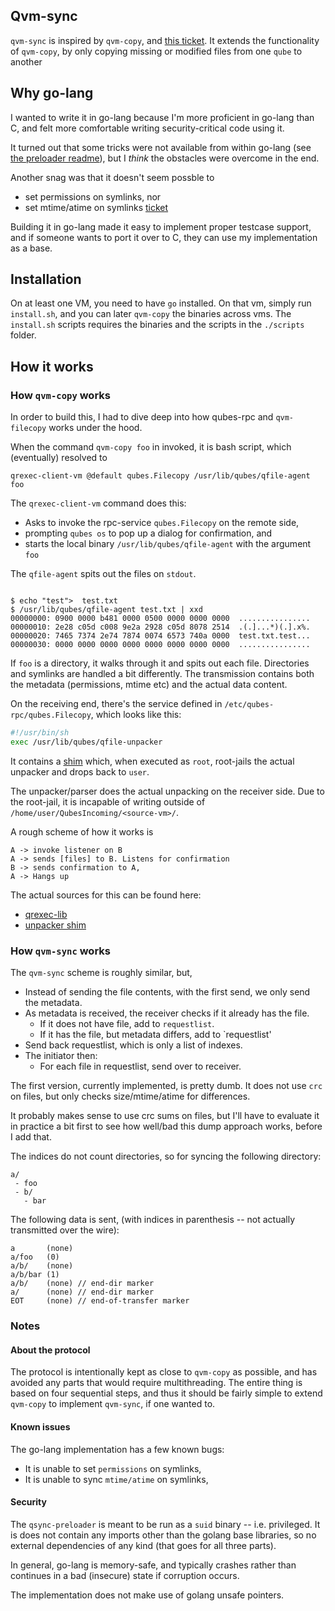 ## Qvm-sync

`qvm-sync` is inspired by `qvm-copy`, and [this ticket](). It extends the 
functionality of `qvm-copy`, by only copying missing or modified files
from one `qube` to another


## Why go-lang

I wanted to write it in go-lang because I'm more proficient in go-lang than C, 
and felt more comfortable writing security-critical code using it. 

It turned out that some tricks were not available from within go-lang 
(see [the preloader readme](./cmd/qsync-preloader/README.md)), but I _think_
the obstacles were overcome in the end. 

Another snag was that it doesn't seem possble to 
- set permissions on symlinks, nor
- set mtime/atime on symlinks [ticket](https://github.com/golang/go/issues/3951)

Building it in go-lang made it easy to implement proper testcase support, and
if someone wants to port it over to C, they can use my implementation as a base. 


## Installation

On at least one VM, you need to have `go` installed. On that vm, simply run
`install.sh`, and you can later `qvm-copy` the binaries across vms. 
The `install.sh` scripts requires the binaries and the scripts in the `./scripts` 
folder. 

## How it works

### How `qvm-copy` works

In order to build this, I had to dive deep into how qubes-rpc and `qvm-filecopy`
works under the hood. 

When the command `qvm-copy foo` in invoked, it is bash script, which (eventually)
resolved to

```
qrexec-client-vm @default qubes.Filecopy /usr/lib/qubes/qfile-agent foo
```

The `qrexec-client-vm` command does this:

- Asks to invoke the rpc-service `qubes.Filecopy` on the remote side, 
- prompting `qubes os` to pop up a dialog for confirmation, and
- starts the local binary `/usr/lib/qubes/qfile-agent` with the argument `foo`

The `qfile-agent` spits out the files on `stdout`.

```

$ echo "test">  test.txt
$ /usr/lib/qubes/qfile-agent test.txt | xxd
00000000: 0900 0000 b481 0000 0500 0000 0000 0000  ................
00000010: 2e28 c05d c008 9e2a 2928 c05d 8078 2514  .(.]...*)(.].x%.
00000020: 7465 7374 2e74 7874 0074 6573 740a 0000  test.txt.test...
00000030: 0000 0000 0000 0000 0000 0000 0000 0000  ................

```
If `foo` is a directory, it walks through it and spits out each file. Directories
and symlinks are handled a bit differently. The transmission contains both the 
metadata (permissions, mtime etc) and the actual data content. 

On the receiving end, there's the service defined in 
`/etc/qubes-rpc/qubes.Filecopy`, which looks like this:

```bash
#!/usr/bin/sh
exec /usr/lib/qubes/qfile-unpacker

```
It contains a [shim](https://github.com/QubesOS/qubes-core-agent-linux/blob/master/qubes-rpc/qfile-unpacker.c)
which, when executed as `root`, root-jails the actual unpacker and drops back
to `user`. 

The unpacker/parser does the actual unpacking on the receiver side. Due to the
root-jail, it is incapable of writing outside of `/home/user/QubesIncoming/<source-vm>/`.


A rough scheme of how it works is
```
A -> invoke listener on B
A -> sends [files] to B. Listens for confirmation 
B -> sends confirmation to A, 
A -> Hangs up
```

The actual sources for this can be found here: 

* [qrexec-lib](https://github.com/QubesOS/qubes-linux-utils/tree/master/qrexec-lib)
* [unpacker shim](https://github.com/QubesOS/qubes-core-agent-linux/blob/master/qubes-rpc/qfile-unpacker.c)


### How `qvm-sync` works

The `qvm-sync` scheme is roughly similar, but, 

- Instead of sending the file contents, with the first send, we only send the metadata. 
- As metadata is received, the receiver checks if it already has the file.
  - If it does not have file, add to `requestlist`. 
  - If it has the file, but metadata differs, add to `requestlist'
- Send back requestlist, which is only a list of indexes.
- The initiator then:
  - For each file in requestlist, send over to receiver. 
 
The first version, currently implemented, is pretty dumb. It does not use 
`crc` on files, but only checks size/mtime/atime for differences. 

It probably makes sense to use crc sums on files, but I'll have to evaluate it 
in practice a bit first to see how well/bad this dump approach works, before I 
add that. 

The indices do not count directories, so for syncing the following directory: 
```
a/
 - foo
 - b/
   - bar
```
The following data is sent, (with indices in parenthesis -- not actually transmitted over the wire):
```
a       (none)
a/foo   (0)
a/b/    (none)
a/b/bar (1)
a/b/    (none) // end-dir marker
a/      (none) // end-dir marker
EOT     (none) // end-of-transfer marker
```

### Notes

#### About the protocol

The protocol is intentionally kept as close to `qvm-copy` as possible, and has 
avoided any parts that would require multithreading. The entire thing is based on
four sequential steps, and thus it should be fairly simple to extend `qvm-copy` to 
implement `qvm-sync`, if one wanted to. 

#### Known issues

The go-lang implementation has a few known bugs: 

- It is unable to set `permissions` on symlinks, 
- It is unable to sync `mtime/atime` on symlinks,

#### Security

The `qsync-preloader` is meant to be run as a `suid` binary -- i.e. privileged. It
is does not contain any imports other than the golang base libraries, so no 
external dependencies of any kind (that goes for all three parts). 

In general, go-lang is memory-safe, and typically crashes rather than continues
in a bad (insecure) state if corruption occurs. 

The implementation does not make use of golang unsafe pointers.
